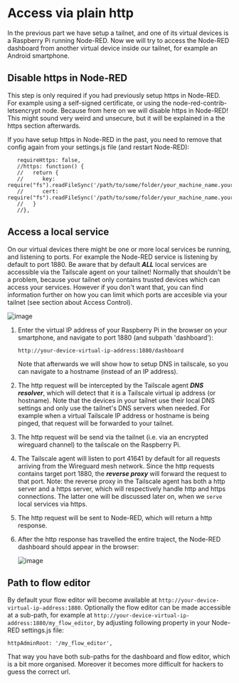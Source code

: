 # Access via plain http

In the previous part we have setup a tailnet, and one of its virtual devices is a Raspberry Pi running Node-RED.  Now we will try to access the Node-RED dashboard from another virtual device inside our tailnet, for example an Android smartphone.

## Disable https in Node-RED
This step is only required if you had previously setup https in Node-RED.  For example using a self-signed certificate, or using the node-red-contrib-letsencrypt node.  Because from here on we will disable https in Node-RED!  This might sound very weird and unsecure, but it will be explained in a the https section afterwards.

If you have setup https in Node-RED in the past, you need to remove that config again from your settings.js file (and restart Node-RED):
```
   requireHttps: false,
   //https: function() {
   //   return {
   //      key: require("fs").readFileSync('/path/to/some/folder/your_machine_name.your_tailnet_name.ts.net.key'),
   //      cert: require("fs").readFileSync('/path/to/some/folder/your_machine_name.your_tailnet_name.ts.net.crt')
   //   }
   //},
```

## Access a local service
On our virtual devices there might be one or more local services be running, and listening to ports.  For example the Node-RED service is listening by default to port 1880.  Be aware that by default ***ALL*** local services are accessible via the Tailscale agent on your tailnet!  Normally that shouldn't be a problem, because your tailnet only contains trusted devices which can access your services.  However if you don't want that, you can find information further on how you can limit which ports are accesible via your tailnet (see section about Access Control).

![image](https://github.com/user-attachments/assets/a415a914-4f76-4f45-9a49-e73635356928)

1. Enter the virtual IP address of your Raspberry Pi in the browser on your smartphone, and navigate to port 1880 (and subpath 'dashboard'):

   `http://your-device-virtual-ip-address:1880/dashboard`

   Note that afterwards we will show how to setup DNS in tailscale, so you can navigate to a hostname (instead of an IP address).
2. The http request will be intercepted by the Tailscale agent ***DNS resolver***, which will detect that it is a Tailscale virtual ip address (or hostname).
   Note that the devices in your tailnet use their local DNS settings and only use the tailnet's DNS servers when needed.  For example when a virtual Tailscale IP address or hostname is being pinged, that request will be forwarded to your tailnet.
3. The http request will be send via the tailnet (i.e. via an encrypted wireguard channel) to the tailscale on the Raspberry Pi.
4. The Tailscale agent will listen to port 41641 by default for all requests arriving from the Wireguard mesh network.  Since the http requests contains target port 1880, the ***reverse proxy*** will forward the request to that port.
   Note: the reverse proxy in the Tailscale agent has both a http server and a https server, which will respectively handle http and https connections.  The latter one will be discussed later on, when we `serve` local services via https.
5. The http request will be sent to Node-RED, which will return a http response.
6. After the http response has travelled the entire traject, the Node-RED dashboard should appear in the browser:

   ![image](https://github.com/user-attachments/assets/df585c26-46a8-421a-a2b7-183733f560fd)

## Path to flow editor

By default your flow editor will become available at `http://your-device-virtual-ip-address:1880`.  Optionally the flow editor can be made accessible at a sub-path, for example at `http://your-device-virtual-ip-address:1880/my_flow_editor`, by adjusting following property in your Node-RED settings.js file:
```
httpAdminRoot: '/my_flow_editor',
```
That way you have both sub-paths for the dashboard and flow editor, which is a bit more organised.  Moreover it becomes more difficult for hackers to guess the correct url.
